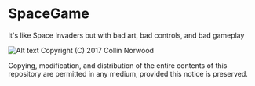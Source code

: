 # SpaceGame
It's like Space Invaders but with bad art, bad controls, and bad gameplay

![Alt text](http://i.imgur.com/tHTIh22.png "A screenshot")
Copyright (C) 2017 Collin Norwood

Copying, modification, and distribution of the entire contents of this repository are permitted in any medium, provided this notice is preserved.
